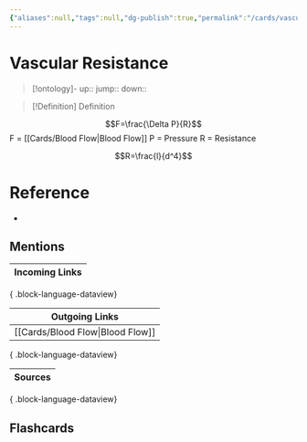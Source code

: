 ```yaml
---
{"aliases":null,"tags":null,"dg-publish":true,"permalink":"/cards/vascular-resistance/","dgPassFrontmatter":true}
---
```


# Vascular Resistance

> [!ontology]-
> up:: 
> jump:: 
> down:: 

> [!Definition] Definition

$$F=\frac{\Delta P}{R}$$
F = [[Cards/Blood Flow\|Blood Flow]]
P = Pressure
R = Resistance

$$R=\frac{l}{d^4}$$

# Reference

- 

## Mentions

| Incoming Links |
| -------------- |

{ .block-language-dataview}

| Outgoing Links                      |
| ----------------------------------- |
| [[Cards/Blood Flow\|Blood Flow]] |

{ .block-language-dataview}

| Sources |
| ------- |

{ .block-language-dataview}

## Flashcards